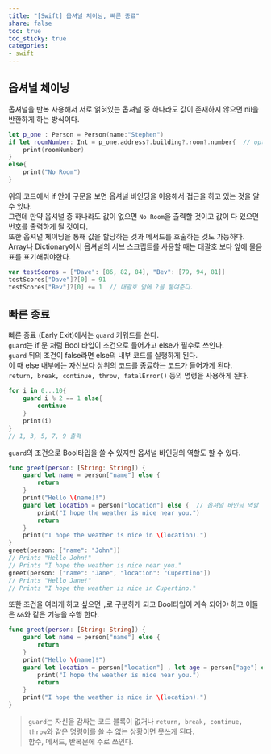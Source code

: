 ```yaml
---
title: "[Swift] 옵셔널 체이닝, 빠른 종료"
share: false
toc: true
toc_sticky: true
categories:
- swift
---
```


## 옵셔널 체이닝  
옵셔널을 반복 사용해서 서로 얽혀있는 옵셔널 중 하나라도 값이 존재하지 않으면 nil을 반환하게 하는 방식이다.  
```swift
let p_one : Person = Person(name:"Stephen")
if let roomNumber: Int = p_one.address?.building?.room?.number{  // optional chaining 방식  
    print(roomNumber)
}
else{
    print("No Room")
}
```
위의 코드에서 if 안에 구문을 보면 옵셔널 바인딩을 이용해서 접근을 하고 있는 것을 알 수 있다.  
그런데 만약 옵셔널 중 하나라도 값이 없으면 `No Room`을 출력할 것이고 값이 다 있으면 번호를 출력하게 될 것이다.  
또한 옵셔널 체이닝을 통해 값을 할당하는 것과 메서드를 호출하는 것도 가능하다.  
Array나 Dictionary에서 옵셔널의 서브 스크립트를 사용할 때는 대괄호 보다 앞에 물음표를 표기해줘야한다.  
```swift
var testScores = ["Dave": [86, 82, 84], "Bev": [79, 94, 81]]
testScores["Dave"]?[0] = 91
testScores["Bev"]?[0] += 1  // 대괄호 앞에 ?을 붙여준다.  
```

## 빠른 종료
빠른 종료 (Early Exit)에서는 `guard` 키워드를 쓴다.  
`guard`는 if 문 처럼 Bool 타입이 조건으로 들어가고 else가 필수로 쓰인다.  
`guard` 뒤의 조건이 false라면 else의 내부 코드를 실행하게 된다.  
이 때 else 내부에는 자신보다 상위의 코드를 종료하는 코드가 들어가게 된다.  
`return, break, continue, throw, fatalError()` 등의 명령을 사용하게 된다.
```swift
for i in 0...10{
    guard i % 2 == 1 else{
        continue
    }
    print(i)
}
// 1, 3, 5, 7, 9 출력 
```
`guard`의 조건으로 Bool타입을 쓸 수 있지만 옵셔널 바인딩의 역할도 할 수 있다.  
```swift
func greet(person: [String: String]) {
    guard let name = person["name"] else {
        return
    }
    print("Hello \(name)!")
    guard let location = person["location"] else {  // 옵셔널 바인딩 역할 가능  
        print("I hope the weather is nice near you.")
        return
    }
    print("I hope the weather is nice in \(location).")
}
greet(person: ["name": "John"])
// Prints "Hello John!"
// Prints "I hope the weather is nice near you."
greet(person: ["name": "Jane", "location": "Cupertino"])
// Prints "Hello Jane!"
// Prints "I hope the weather is nice in Cupertino."
```
또한 조건을 여러개 하고 싶으면 `,`로 구분하게 되고 Bool타입이 계속 되어야 하고 이들은 `&&`와 같은 기능을 수행 한다.  
```swift
func greet(person: [String: String]) {
    guard let name = person["name"] else {
        return
    }
    print("Hello \(name)!")
    guard let location = person["location"] , let age = person["age"] else {  // ,을 이용해 조건을 여러개 작성 => &&와 같은 역할  
        print("I hope the weather is nice near you.")
        return
    }
    print("I hope the weather is nice in \(location).")
}
```
> `guard`는 자신을 감싸는 코드 블록이 없거나 `return, break, continue, throw`와 같은 명령어를 쓸 수 없는 상황이면 못쓰게 된다.  
> 함수, 메서드, 반복문에 주로 쓰인다.
